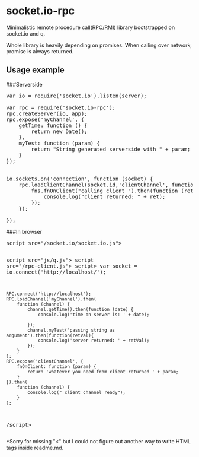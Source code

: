 # socket.io-rpc
Minimalistic remote procedure call(RPC/RMI) library bootstrapped on socket.io and q.

Whole library is heavily depending on promises. When calling over network, promise is always returned.
## Usage example
###Serverside
<pre>
var io = require('socket.io').listen(server);

var rpc = require('socket.io-rpc');
rpc.createServer(io, app);
rpc.expose('myChannel', {
    getTime: function () {
        return new Date();
    },
    myTest: function (param) {
        return "String generated serverside with " + param;
    }
});


io.sockets.on('connection', function (socket) {
    rpc.loadClientChannel(socket.id,'clientChannel', function (socket, fns) {
        fns.fnOnClient("calling client ").then(function (ret) {
            console.log("client returned: " + ret);
        });
    });

});
</pre>

###In browser
<pre>
script src="/socket.io/socket.io.js"></script>
script src="js/q.js"></script>
script src="/rpc-client.js"></script>
script>
    var socket = io.connect('http://localhost/');

    RPC.connect('http://localhost');
    RPC.loadChannel('myChannel').then(
        function (channel) {
            channel.getTime().then(function (date) {
                console.log('time on server is: ' + date);

            });
            channel.myTest('passing string as argument').then(function(retVal){
                console.log('server returned: ' + retVal);
            });
        }
    );
    RPC.expose('clientChannel', {
        fnOnClient: function (param) {
            return 'whatever you need from client returned ' + param;
        }
    }).then(
        function (channel) {
            console.log(" client channel ready");
        }
    );
/script>
</pre>
*Sorry for missing "<" but I could not figure out another way to write HTML tags inside readme.md.
